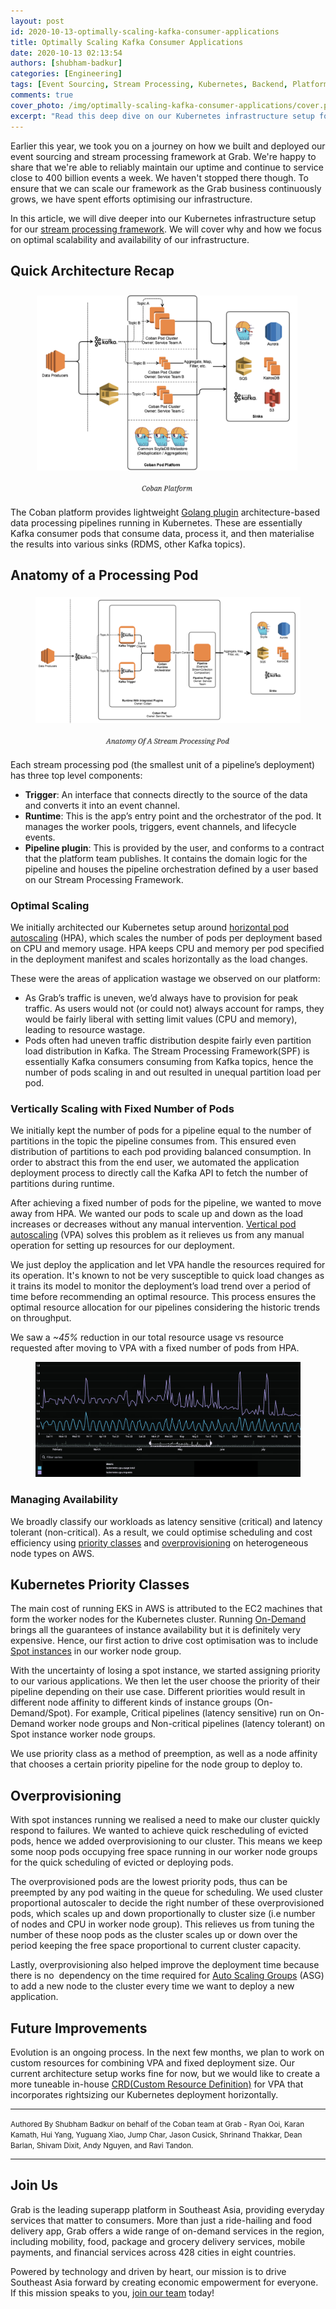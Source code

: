 ```yaml
---
layout: post
id: 2020-10-13-optimally-scaling-kafka-consumer-applications
title: Optimally Scaling Kafka Consumer Applications
date: 2020-10-13 02:13:54
authors: [shubham-badkur]
categories: [Engineering]
tags: [Event Sourcing, Stream Processing, Kubernetes, Backend, Platform, Go]
comments: true
cover_photo: /img/optimally-scaling-kafka-consumer-applications/cover.png
excerpt: "Read this deep dive on our Kubernetes infrastructure setup for Grab's stream processing framework."
---
```


Earlier this year, we took you on a journey on how we built and deployed our event sourcing and stream processing framework at Grab. We're happy to share that we're able to reliably maintain our uptime and continue to service close to 400 billion events a week. We haven't stopped there though. To ensure that we can scale our framework as the Grab business continuously grows, we have spent efforts optimising our infrastructure.

In this article, we will dive deeper into our Kubernetes infrastructure setup for our [stream processing framework](https://engineering.grab.com/plumbing-at-scale). We will cover why and how we focus on optimal scalability and availability of our infrastructure.

## Quick Architecture Recap

<div class="post-image-section">
  <figure>
    <img alt="Coban Platform Architecture" src="/img/optimally-scaling-kafka-consumer-applications/image2.png">
    </figure>
</div>

The Coban platform provides lightweight [Golang plugin](https://medium.com/learning-the-go-programming-language/writing-modular-go-programs-with-plugins-ec46381ee1a9) architecture-based data processing pipelines running in Kubernetes. These are essentially Kafka consumer pods that consume data, process it, and then materialise the results into various sinks (RDMS, other Kafka topics).

## Anatomy of a Processing Pod

<div class="post-image-section">
  <figure>
    <img alt="Anatomy of a Processing Pod" src="/img/optimally-scaling-kafka-consumer-applications/image1.png">
    </figure>
</div>

Each stream processing pod (the smallest unit of a pipeline’s deployment) has three top level components:

*   **Trigger**: An interface that connects directly to the source of the data and converts it into an event channel.
*   **Runtime**: This is the app’s entry point and the orchestrator of the pod. It manages the worker pools, triggers, event channels, and lifecycle events.
*   **Pipeline plugin**: This is provided by the user, and conforms to a contract that the platform team publishes. It contains the domain logic for the pipeline and houses the pipeline orchestration defined by a user based on our Stream Processing Framework.

### Optimal Scaling

We initially architected our Kubernetes setup around [horizontal pod autoscaling](https://kubernetes.io/docs/tasks/run-application/horizontal-pod-autoscale) (HPA), which scales the number of pods per deployment based on CPU and memory usage. HPA keeps CPU and memory per pod specified in the deployment manifest and scales horizontally as the load changes.

These were the areas of application wastage we observed on our platform:

*   As Grab’s traffic is uneven, we’d always have to provision for peak traffic. As users would not (or could not) always account for ramps, they would be fairly liberal with setting limit values (CPU and memory), leading to resource wastage.
*   Pods often had uneven traffic distribution despite fairly even partition load distribution in Kafka. The Stream Processing Framework(SPF) is essentially Kafka consumers consuming from Kafka topics, hence the number of pods scaling in and out resulted in unequal partition load per pod.

### Vertically Scaling with Fixed Number of Pods

We initially kept the number of pods for a pipeline equal to the number of partitions in the topic the pipeline consumes from. This ensured even distribution of partitions to each pod providing balanced consumption. In order to abstract this from the end user, we automated the application deployment process to directly call the Kafka API to fetch the number of partitions during runtime.

After achieving a fixed number of pods for the pipeline, we wanted to move away from HPA. We wanted our pods to scale up and down as the load increases or decreases without any manual intervention. [Vertical pod autoscaling](https://github.com/kubernetes/autoscaler/tree/master/vertical-pod-autoscaler) (VPA) solves this problem as it relieves us from any manual operation for setting up resources for our deployment.

We just deploy the application and let VPA handle the resources required for its operation. It's known to not be very susceptible to quick load changes as it trains its model to monitor the deployment’s load trend over a period of time before recommending an optimal resource. This process ensures the optimal resource allocation for our pipelines considering the historic trends on throughput.

We saw a _~45%_ reduction in our total resource usage vs resource requested after moving to VPA with a fixed number of pods from HPA.

<div class="post-image-section">
  <figure>
    <img alt="Anatomy of a Processing Pod" src="/img/optimally-scaling-kafka-consumer-applications/image3.png">
    </figure>
</div>

### Managing Availability

We broadly classify our workloads as latency sensitive (critical) and latency tolerant (non-critical). As a result, we could optimise scheduling and cost efficiency using [priority classes](https://kubernetes.io/docs/concepts/configuration/pod-priority-preemption) and [overprovisioning](https://github.com/kubernetes-sigs/cluster-proportional-autoscaler) on heterogeneous node types on AWS.

## Kubernetes Priority Classes

The main cost of running EKS in AWS is attributed to the EC2 machines that form the worker nodes for the Kubernetes cluster. Running [On-Demand](https://aws.amazon.com/ec2/pricing/on-demand) brings all the guarantees of instance availability but it is definitely very expensive. Hence, our first action to drive cost optimisation was to include [Spot instances](https://docs.aws.amazon.com/AWSEC2/latest/UserGuide/using-spot-instances.html) in our worker node group.

With the uncertainty of losing a spot instance, we started assigning priority to our various applications. We then let the user choose the priority of their pipeline depending on their use case. Different priorities would result in different node affinity to different kinds of instance groups (On-Demand/Spot). For example, Critical pipelines (latency sensitive) run on On-Demand worker node groups and Non-critical pipelines (latency tolerant) on Spot instance worker node groups.

We use priority class as a method of preemption, as well as a node affinity that chooses a certain priority pipeline for the node group to deploy to.

## Overprovisioning

With spot instances running we realised a need to make our cluster quickly respond to failures. We wanted to achieve quick rescheduling of evicted pods, hence we added overprovisioning to our cluster. This means we keep some noop pods occupying free space running in our worker node groups for the quick scheduling of evicted or deploying pods.

The overprovisioned pods are the lowest priority pods, thus can be preempted by any pod waiting in the queue for scheduling. We used cluster proportional autoscaler to decide the right number of these overprovisioned pods, which scales up and down proportionally to cluster size (i.e number of nodes and CPU in worker node group). This relieves us from tuning the number of these noop pods as the cluster scales up or down over the period keeping the free space proportional to current cluster capacity.

Lastly, overprovisioning also helped improve the deployment time because there is no  dependency on the time required for [Auto Scaling Groups](https://docs.aws.amazon.com/autoscaling/ec2/userguide/AutoScalingGroup.html) (ASG) to add a new node to the cluster every time we want to deploy a new application.

## Future Improvements

Evolution is an ongoing process. In the next few months, we plan to work on custom resources for combining VPA and fixed deployment size. Our current architecture setup works fine for now, but we would like to create a more tuneable in-house [CRD](https://kubernetes.io/docs/concepts/extend-kubernetes/api-extension/custom-resources)[(Custom Resource Definition)](https://kubernetes.io/docs/concepts/extend-kubernetes/api-extension/custom-resources) for VPA that incorporates rightsizing our Kubernetes deployment horizontally.

---

<small class="credits">Authored By Shubham Badkur on behalf of the Coban team at Grab - Ryan Ooi, Karan Kamath, Hui Yang, Yuguang Xiao, Jump Char, Jason Cusick, Shrinand Thakkar, Dean Barlan, Shivam Dixit, Andy Nguyen, and Ravi Tandon.</small>

---

## Join Us

Grab is the leading superapp platform in Southeast Asia, providing everyday services that matter to consumers. More than just a ride-hailing and food delivery app, Grab offers a wide range of on-demand services in the region, including mobility, food, package and grocery delivery services, mobile payments, and financial services across 428 cities in eight countries.

Powered by technology and driven by heart, our mission is to drive Southeast Asia forward by creating economic empowerment for everyone. If this mission speaks to you, [join our team](https://grab.careers/) today!
